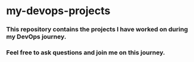 # my-devops-projects


### This repository contains the projects I have worked on during my DevOps journey.

### Feel free to ask questions and join me on this journey.
